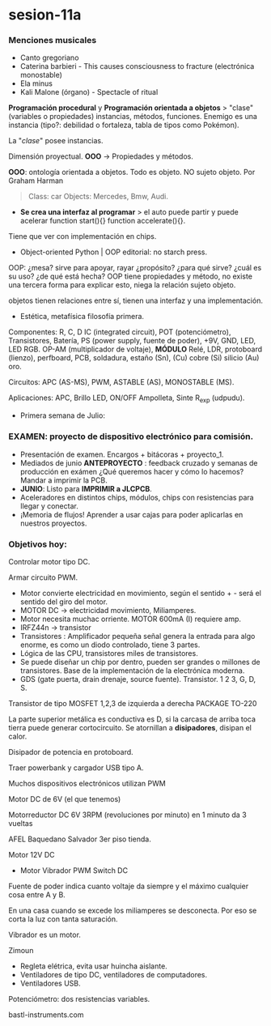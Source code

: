 # sesion-11a

### **Menciones musicales**

-  Canto gregoriano
-  Caterina barbieri -  This causes consciousness to fracture (electrónica monostable)
-  Ela minus 
-  Kali Malone (órgano)  - Spectacle of ritual

**Programación procedural** y **Programación orientada a objetos** > "clase" (variables o propiedades) instancias, métodos, funciones. Enemigo es una instancia (tipo?: debilidad o fortaleza, tabla de tipos como Pokémon).

La "_clase_" posee instancias.

Dimensión proyectual. **OOO** -> Propiedades y métodos.

**OOO**: ontología orientada a objetos. Todo es objeto. NO sujeto objeto. Por Graham Harman

>  Class: car
>  Objects: Mercedes, Bmw, Audi.

-  **Se crea una interfaz al programar** > el auto puede partir y puede acelerar function start(){} function accelerate(){}.

Tiene que ver con implementación en chips.

- Object-oriented Python | OOP editorial: no starch press.

OOP: ¿mesa? sirve para apoyar, rayar ¿propósito? ¿para qué sirve? ¿cuál es su uso? ¿de qué está hecha?
OOP tiene propiedades y método, no existe una tercera forma para explicar esto, niega la relación sujeto objeto.

objetos tienen relaciones entre sí, tienen una interfaz y una implementación.

-  Estética, metafísica filosofía primera.

Componentes: R, C, D IC (integrated circuit), POT (potenciómetro), Transistores, Batería, PS (power supply, fuente de poder), +9V, GND, LED, LED RGB. OP-AM (multiplicador de voltaje), **MÓDULO** Relé, LDR, protoboard (lienzo), perfboard, PCB, soldadura, estaño (Sn), (Cu) cobre (Si) silicio (Au) oro.

Circuitos: APC (AS-MS), PWM, ASTABLE (AS), MONOSTABLE (MS).

Aplicaciones: APC, Brillo LED, ON/OFF Ampolleta, Sinte R<sub>exp</sub> (udpudu).

-  Primera semana de Julio:

### **EXAMEN: proyecto de dispositivo electrónico para comisión.**

-  Presentación de examen. Encargos + bitácoras + proyecto_1.
-  Mediados de junio **ANTEPROYECTO** : feedback cruzado y semanas de producción en exámen ¿Qué queremos hacer y cómo lo hacemos? Mandar a imprimir la PCB.
-  **JUNIO**: Listo para **IMPRIMIR a JLCPCB**.
-  Aceleradores en distintos chips, módulos, chips con resistencias para llegar y conectar.
-  ¡Memoria de flujos! Aprender a usar cajas para poder aplicarlas en nuestros proyectos.

### **Objetivos hoy**:

Controlar motor tipo DC. 

Armar circuito PWM.

-  Motor convierte electricidad en movimiento, según el sentido + - será el sentido del giro del motor.
-  MOTOR DC -> electricidad movimiento, Miliamperes.
-  Motor necesita muchac orriente. MOTOR 600mA (I) requiere amp.
-  IRFZ44n -> transistor
-  Transistores : Amplificador pequeña señal genera la entrada para algo enorme, es como un diodo controlado, tiene 3 partes.
-  Lógica de las CPU, transistores miles de transistores.
-  Se puede diseñar un chip por dentro, pueden ser grandes o millones de transistores. Base de la implementación de la electrónica moderna.
-  GDS (gate puerta, drain drenaje, source fuente). Transistor. 1 2 3, G, D, S.

Transistor de tipo MOSFET 1,2,3 de izquierda a derecha PACKAGE TO-220

La parte superior metálica es conductiva es D, si la carcasa de arriba toca tierra puede generar cortocircuito. Se atornillan a **disipadores**, disipan el calor.

Disipador de potencia en protoboard.

Traer powerbank y cargador USB tipo A.

Muchos dispositivos electrónicos utilizan PWM

Motor DC de 6V (el que tenemos)

Motorreductor DC 6V 3RPM (revoluciones por minuto) en 1 minuto da 3 vueltas

AFEL Baquedano Salvador 3er piso tienda.

Motor 12V DC

-  Motor Vibrador PWM Switch DC

Fuente de poder indica cuanto voltaje da siempre y el máximo cualquier cosa entre A y B.

En una casa cuando se excede los miliamperes se desconecta. Por eso se corta la luz con tanta saturación.

Vibrador es un motor.

Zimoun

-  Regleta elétrica, evita usar huincha aislante.
-  Ventiladores de tipo DC, ventiladores de computadores.
-  Ventiladores USB.

Potenciómetro: dos resistencias variables.

bastl-instruments.com
